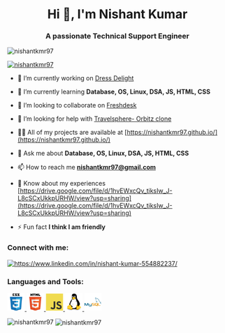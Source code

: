 <h1 align="center">Hi 👋, I'm Nishant Kumar</h1>
<h3 align="center">A passionate Technical Support Engineer</h3>

<p align="left"> <img src="https://komarev.com/ghpvc/?username=nishantkmr97&label=Profile%20views&color=0e75b6&style=flat" alt="nishantkmr97" /> </p>

<p align="left"> <a href="https://github.com/ryo-ma/github-profile-trophy"><img src="https://github-profile-trophy.vercel.app/?username=nishantkmr97" alt="nishantkmr97" /></a> </p>

- 🔭 I’m currently working on [Dress Delight](https://github.com/nishantkmr97/prime-fear-7436)

- 🌱 I’m currently learning **Database, OS, Linux, DSA, JS, HTML, CSS**

- 👯 I’m looking to collaborate on [Freshdesk](https://github.com/Ritikkumar0/Freshdesk)

- 🤝 I’m looking for help with [Travelsphere- Orbitz clone](https://github.com/swati082001/Travelsphere-Orbitz-Clone)

- 👨‍💻 All of my projects are available at [https://nishantkmr97.github.io/](https://nishantkmr97.github.io/)

- 💬 Ask me about **Database, OS, Linux, DSA, JS, HTML, CSS**

- 📫 How to reach me **nishantkmr97@gmail.com**

- 📄 Know about my experiences [https://drive.google.com/file/d/1hvEWxcQv_tiksIw_J-L8cSCxUkkpURHW/view?usp=sharing](https://drive.google.com/file/d/1hvEWxcQv_tiksIw_J-L8cSCxUkkpURHW/view?usp=sharing)

- ⚡ Fun fact **I think I am friendly**

<h3 align="left">Connect with me:</h3>
<p align="left">
<a href="https://linkedin.com/in/https://www.linkedin.com/in/nishant-kumar-554882237/" target="blank"><img align="center" src="https://raw.githubusercontent.com/rahuldkjain/github-profile-readme-generator/master/src/images/icons/Social/linked-in-alt.svg" alt="https://www.linkedin.com/in/nishant-kumar-554882237/" height="30" width="40" /></a>
</p>

<h3 align="left">Languages and Tools:</h3>
<p align="left"> <a href="https://www.w3schools.com/css/" target="_blank" rel="noreferrer"> <img src="https://raw.githubusercontent.com/devicons/devicon/master/icons/css3/css3-original-wordmark.svg" alt="css3" width="40" height="40"/> </a> <a href="https://www.w3.org/html/" target="_blank" rel="noreferrer"> <img src="https://raw.githubusercontent.com/devicons/devicon/master/icons/html5/html5-original-wordmark.svg" alt="html5" width="40" height="40"/> </a> <a href="https://developer.mozilla.org/en-US/docs/Web/JavaScript" target="_blank" rel="noreferrer"> <img src="https://raw.githubusercontent.com/devicons/devicon/master/icons/javascript/javascript-original.svg" alt="javascript" width="40" height="40"/> </a> <a href="https://www.linux.org/" target="_blank" rel="noreferrer"> <img src="https://raw.githubusercontent.com/devicons/devicon/master/icons/linux/linux-original.svg" alt="linux" width="40" height="40"/> </a> <a href="https://www.mysql.com/" target="_blank" rel="noreferrer"> <img src="https://raw.githubusercontent.com/devicons/devicon/master/icons/mysql/mysql-original-wordmark.svg" alt="mysql" width="40" height="40"/> </a> </p>

<p><img align="left" src="https://github-readme-stats.vercel.app/api/top-langs?username=nishantkmr97&show_icons=true&locale=en&layout=compact" alt="nishantkmr97" /></p>

<p>&nbsp;<img align="center" src="https://github-readme-stats.vercel.app/api?username=nishantkmr97&show_icons=true&locale=en" alt="nishantkmr97" /></p>
